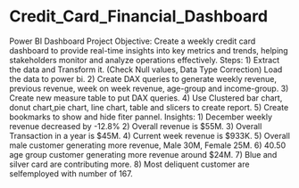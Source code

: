 # Credit_Card_Financial_Dashboard
Power BI Dashboard
Project Objective: Create a weekly credit card dashboard to provide real-time insights into key metrics and trends, helping stakeholders monitor and analyze operations effectively.
Steps: 1) Extract the data and Transform it. (Check Null values, Data Type Correction) Load the data to power bi. 
       2) Create DAX queries to generate weekly revenue, previous revenue, week on week revenue, age-group and income-group.
       3) Create new measure table to put DAX queries.
       4) Use Clustered bar chart, donut chart,pie chart, line chart, table and slicers to create report.
       5) Create bookmarks to show and hide fiter pannel.
Insights: 1) December weekly revenue decreased by -12.8%
          2) Overall revenue is $55M.
          3) Overall Transaction in a year is $45M.
          4) Current week revenue is $933K.
          5) Overall male customer generating more revenue, Male 30M, Female 25M.
          6) 40.50 age group customer generating more revenue around $24M.
          7) Blue and silver card are contributing more.
          8) Most deliquent customer are selfemployed with number of 167. 
